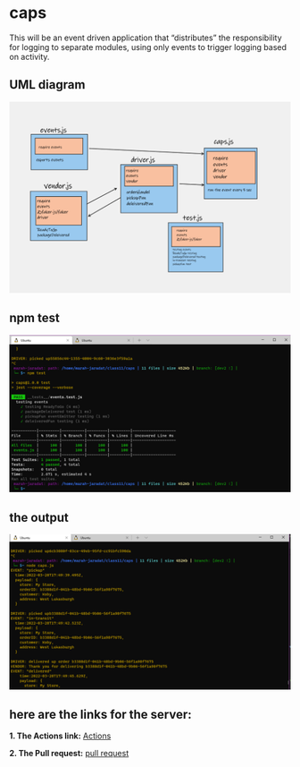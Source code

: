 # caps
This will be an event driven application that “distributes” the responsibility for logging to separate modules, using only events to trigger logging based on activity.


## UML diagram
![UML](./assets/cap.png)

## npm test
![test](./assets/test.png)

## the output
![output](./assets/out.png)

## **here are the links for the server:**

**1. The Actions link:**
   [Actions](https://github.com/marah-jaradat/caps/actions)

**2. The Pull request:**
   [pull request](https://github.com/marah-jaradat/caps/pull/4)


